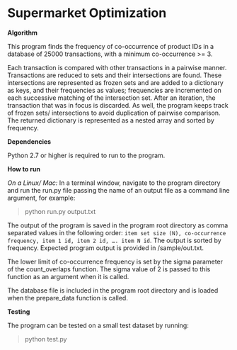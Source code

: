 Supermarket Optimization
========================

**Algorithm**

This program finds the frequency of co-occurrence of product IDs in a database of
25000 transactions, with a minimum co-occurrence >= 3.

Each transaction is compared with other transactions in a pairwise manner.
Transactions are reduced to sets and their intersections are found.
These intersections are represented as frozen sets and are added to a dictionary
as keys, and their frequencies as values; frequencies are incremented
on each successive matching of the intersection set. After an iteration,
the transaction that was in focus is discarded. As well, the program keeps
track of frozen sets/ intersections to avoid duplication of pairwise comparison.
The returned dictionary is represented as a nested array and sorted by
frequency.

**Dependencies**

Python 2.7 or higher is required to run to the program.

**How to run**

*On a Linux/ Mac:*
In a terminal window, navigate to the program directory and run
the run.py file passing the name of an output file as a command line
argument, for example:

> python run.py output.txt

The output of the program is saved in the program root directory as comma
separated values in the following order: ``item set size (N), co-occurrence
frequency, item 1 id, item 2 id, …. item N id``. The output is sorted by
frequency. Expected program output is provided in /sample/out.txt.

The lower limit of co-occurrence frequency is set by the sigma parameter of
the count_overlaps function. The sigma value of 2 is passed to this
function as an argument when it is called.

The database file is included in the program root directory and is loaded when
the prepare_data function is called.

**Testing**

The program can be tested on a small test dataset by running:

>python test.py
